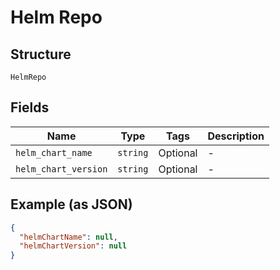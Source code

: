 
# Helm Repo

## Structure

`HelmRepo`

## Fields

| Name | Type | Tags | Description |
|  --- | --- | --- | --- |
| `helm_chart_name` | `string` | Optional | - |
| `helm_chart_version` | `string` | Optional | - |

## Example (as JSON)

```json
{
  "helmChartName": null,
  "helmChartVersion": null
}
```


